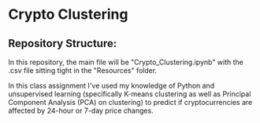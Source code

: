 # Crypto Clustering
## Repository Structure:
In this repository, the main file will be "Crypto_Clustering.ipynb" with the .csv file sitting tight in the "Resources" folder.

In this class assignment I've used my knowledge of Python and unsupervised learning (specifically K-means clustering as well as Principal Component Analysis (PCA) on clustering) to predict if cryptocurrencies are affected by 24-hour or 7-day price changes.
